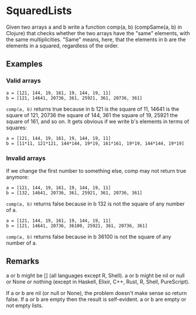 # SquaredLists

Given two arrays a and b write a function comp(a, b) (compSame(a, b) in
Clojure) that checks whether the two arrays have the "same" elements, with the
same multiplicities. "Same" means, here, that the elements in b are the
elements in a squared, regardless of the order.

## Examples

### Valid arrays

```
a = [121, 144, 19, 161, 19, 144, 19, 11]  
b = [121, 14641, 20736, 361, 25921, 361, 20736, 361]
```

`comp(a, b)` returns true because in b 121 is the square of 11, 14641 is the
square of 121, 20736 the square of 144, 361 the square of 19, 25921 the square
of 161, and so on. It gets obvious if we write b's elements in terms of
squares:

```
a = [121, 144, 19, 161, 19, 144, 19, 11] 
b = [11*11, 121*121, 144*144, 19*19, 161*161, 19*19, 144*144, 19*19]
```

### Invalid arrays

If we change the first number to something else, comp may not return true
anymore:

```
a = [121, 144, 19, 161, 19, 144, 19, 11]  
b = [132, 14641, 20736, 361, 25921, 361, 20736, 361]
```

`comp(a, b)` returns false because in b 132 is not the square of any number of
a.

```
a = [121, 144, 19, 161, 19, 144, 19, 11]  
b = [121, 14641, 20736, 36100, 25921, 361, 20736, 361]
```

`comp(a, b)` returns false because in b 36100 is not the square of any number
of a.

## Remarks

a or b might be [] (all languages except R, Shell). a or b might be nil or null
or None or nothing (except in Haskell, Elixir, C++, Rust, R, Shell,
PureScript).

If a or b are nil (or null or None), the problem doesn't make sense so return
false. If a or b are empty then the result is self-evident. a or b are empty or
not empty lists.
